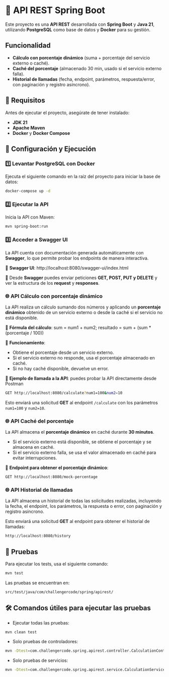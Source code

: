 # 📌 **API REST Spring Boot**
Este proyecto es una **API REST** desarrollada con **Spring Boot** y **Java 21**, utilizando **PostgreSQL** como base de datos y **Docker** para su gestión.
## Funcionalidad

- **Cálculo con porcentaje dinámico** (suma + porcentaje del servicio externo o caché).
- **Caché del porcentaje** (almacenado 30 min, usado si el servicio externo falla).
- **Historial de llamadas** (fecha, endpoint, parámetros, respuesta/error, con paginación y registro asíncrono).


## 🚀 **Requisitos**
Antes de ejecutar el proyecto, asegúrate de tener instalado:

- **JDK 21**
- **Apache Maven**
- **Docker** y **Docker Compose**

## 🔧 **Configuración y Ejecución**

### 1️⃣ **Levantar PostgreSQL con Docker**
Ejecuta el siguiente comando en la raíz del proyecto para iniciar la base de datos:
```bash
docker-compose up -d
```

### 2️⃣ **Ejecutar la API**
Inicia la API con Maven:
```bash
mvn spring-boot:run
```

### 3️⃣ **Acceder a Swagger UI**
La API cuenta con documentación generada automáticamente con **Swagger**, lo que permite probar los endpoints de manera interactiva.

🔗 **Swagger UI**: http://localhost:8080/swagger-ui/index.html

📌 Desde **Swagger** puedes enviar peticiones **GET, POST, PUT y DELETE** y ver la estructura de los **request** y **responses**.


### 🌐 API Cálculo con porcentaje dinámico

La API realiza un cálculo sumando dos números y aplicando un **porcentaje dinámico** obtenido de un servicio externo o desde la caché si el servicio no está disponible.

📌 **Fórmula del cálculo**:
sum = num1 + num2;
resultado =  sum + (sum * (porcentaje / 100))

🔹 **Funcionamiento**:
- Obtiene el porcentaje desde un servicio externo.
- Si el servicio externo no responde, usa el porcentaje almacenado en caché.
- Si no hay caché disponible, devuelve un error.

📌 **Ejemplo de llamada a la API**:
puedes probar la API directamente desde Postman

```bash
GET http://localhost:8080/calculate?num1=100&num2=10
```
Esto enviará una solicitud **GET** al endpoint `/calculate` con los parámetros `num1=100` y `num2=10`.

### 🌐 API Caché del porcentaje

La API almacena el **porcentaje dinámico** en caché durante **30 minutos**.

- Si el servicio externo está disponible, se obtiene el porcentaje y se almacena en caché.
- Si el servicio externo falla, se usa el valor almacenado en caché para evitar interrupciones.

📌 **Endpoint para obtener el porcentaje dinámico**:

```bash
GET http://localhost:8080/mock-percentage
```

### 🌐 API Historial de llamadas

La API almacena un historial de todas las solicitudes realizadas, incluyendo la fecha, el endpoint, los parámetros, la respuesta o error, con paginación y registro asíncrono.

Esto enviará una solicitud **GET** al endpoint para obtener el historial de llamadas:

```bash
http://localhost:8080/history
```

## 🧪 **Pruebas**
Para ejecutar los tests, usa el siguiente comando:
```bash
mvn test
```
Las pruebas se encuentran en:
```plaintext
src/test/java/com/challengercode/spring/apirest/
```

## 🛠️ **Comandos útiles para ejecutar las pruebas**

- Ejecutar todas las pruebas:
```bash
mvn clean test
```

- Solo pruebas de controladores:
```bash
mvn -Dtest=com.challengercode.spring.apirest.controller.CalculationControllerTest test
```

- Solo pruebas de servicios:
```bash
mvn -Dtest=com.challengercode.spring.apirest.service.CalculationServiceUnitTest test
```


